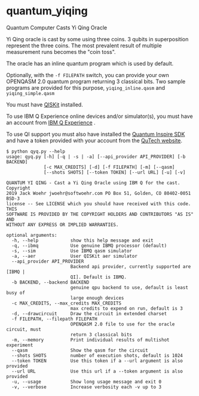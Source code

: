 # quantum_yiqing
Quantum Computer Casts Yi Qing Oracle

Yi Qing oracle is cast by some using three coins.
3 qubits in superposition represent the three coins.
The most prevalent result of multiple measurement runs becomes the "coin toss".

The oracle has an inline quantum program which is used by default.

Optionally, with the `-f FILEPATH` switch, you can provide your own OPENQASM 2.0 quantum program returning 3
classical bits. Two sample programs are provided for this purpose, `yiqing_inline.qasm` and `yiqing_simple.qasm`

You must have [QISKit](https://qiskit.org/) installed.

To use IBM Q Experience online devices and/or simulator(s), you must have an account from [IBM Q Experience](https://quantum-computing.ibm.com/) .

To use QI support you must also have installed the [Quantum Inspire SDK](https://github.com/QuTech-Delft/quantuminspire)
and have a token provided with your account from the [QuTech website](https://www.qutech.nl/).

```
$ python qyq.py --help
usage: qyq.py [-h] [-q | -s | -a] [--api_provider API_PROVIDER] [-b BACKEND]
              [-c MAX_CREDITS] [-d] [-f FILEPATH] [-m] [--qasm]
              [--shots SHOTS] [--token TOKEN] [--url URL] [-u] [-v]

QUANTUM YI QING - Cast a Yi Qing Oracle using IBM Q for the cast. Copyright
2019 Jack Woehr jwoehr@softwoehr.com PO Box 51, Golden, CO 80402-0051 BSD-3
license -- See LICENSE which you should have received with this code. THIS
SOFTWARE IS PROVIDED BY THE COPYRIGHT HOLDERS AND CONTRIBUTORS "AS IS" AND
WITHOUT ANY EXPRESS OR IMPLIED WARRANTIES.

optional arguments:
  -h, --help            show this help message and exit
  -q, --ibmq            Use genuine IBMQ processor (default)
  -s, --sim             Use IBMQ qasm simulator
  -a, --aer             User QISKit aer simulator
  --api_provider API_PROVIDER
                        Backend api provider, currently supported are [IBMQ |
                        QI]. Default is IBMQ.
  -b BACKEND, --backend BACKEND
                        genuine qpu backend to use, default is least busy of
                        large enough devices
  -c MAX_CREDITS, --max_credits MAX_CREDITS
                        max credits to expend on run, default is 3
  -d, --drawcircuit     Draw the circuit in extended charset
  -f FILEPATH, --filepath FILEPATH
                        OPENQASM 2.0 file to use for the oracle circuit, must
                        return 3 classical bits
  -m, --memory          Print individual results of multishot experiment
  --qasm                Show the qasm for the circuit
  --shots SHOTS         number of execution shots, default is 1024
  --token TOKEN         Use this token if a --url argument is also provided
  --url URL             Use this url if a --token argument is also provided
  -u, --usage           Show long usage message and exit 0
  -v, --verbose         Increase verbosity each -v up to 3
```
